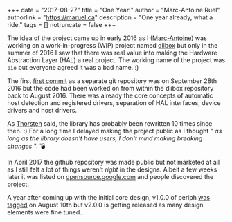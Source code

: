 +++
date = "2017-08-27"
title = "One Year!"
author = "Marc-Antoine Ruel"
authorlink = "https://maruel.ca"
description = "One year already, what a ride."
tags = []
notruncate = false
+++

The idea of the project came up in early 2016 as I
([Marc-Antoine](https://github.com/maruel))  was working on a work-in-progress
(WIP) project named [dlibox](https://github.com/maruel/dlibox) but only in the
summer of 2016 I saw that there was real value into making the Hardware
Abstraction Layer (HAL) a real project. The working name of the project was
`pio` but everyone agreed it was a bad name. :)

<!--more-->

The first [first
commit](https://github.com/google/periph/commit/dc9a06ba33ceca8dfbdc3607a52a90f1ae9042bf)
as a separate git repository was on September 28th 2016 but the code had been
worked on from within the dlibox repository back to August 2016. There was
already the core concepts of automatic host detection and registered drivers,
separation of HAL interfaces, device drivers and host drivers.

As [Thorsten](https://github.com/tve) said, the library has probably been
rewritten 10 times since then. :) For a long time I delayed making the project
public as I thought " _as long as the library doesn't have users, I don't mind
making breaking changes_ ". 💣

In April 2017 the github repository was made public but not marketed at all as I
still felt a lot of things weren't _right_ in the designs. Albeit a few
weeks later it was listed on
[opensource.google.com](https://opensource.google.com/projects/periph-io) and
people discovered the project.

A year after coming up with the initial core design, v1.0.0 of periph [was
tagged](https://github.com/google/periph/commit/2d212de54aa9510afd901f8faafd8c665e3d441f)
on August 10th but v2.0.0 is getting released as many design elements were fine
tuned...

